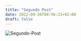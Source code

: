 ```yaml
---
title: "Segundo Post"
date: 2022-09-26T08:56:21+02:00
draft: false
---
```


![Segundo-Post](/Segundo-Post.jpg)